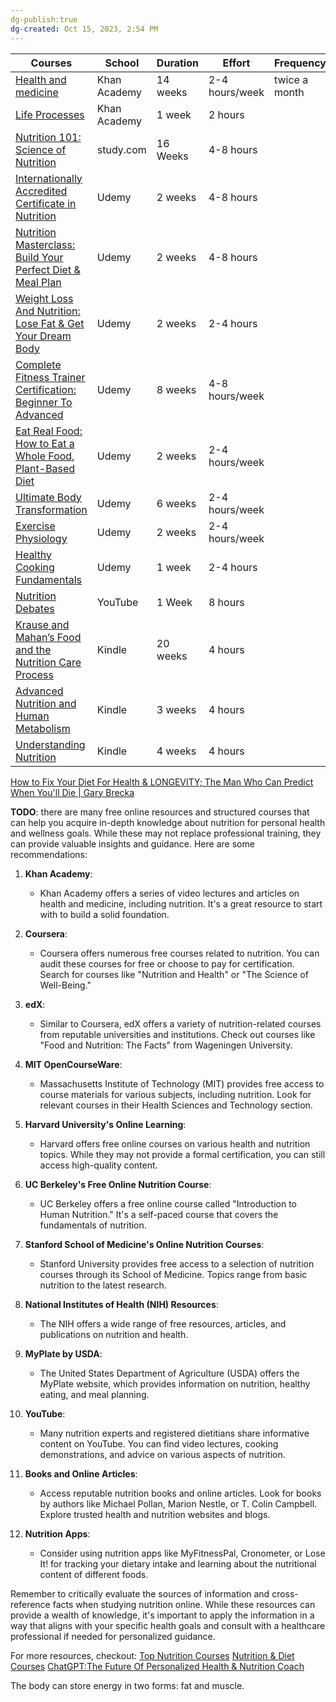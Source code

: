 ```yaml
---
dg-publish:true
dg-created: Oct 15, 2023, 2:54 PM
---
```


| Courses                                                                                                                                                                              | School       | Duration | Effort         | Frequency     | Prerequisites |
| ------------------------------------------------------------------------------------------------------------------------------------------------------------------------------------ | ------------ | -------- | -------------- | ------------- | ------------- |
| [Health and medicine](https://www.khanacademy.org/science/health-and-medicine)                                                                                                       | Khan Academy | 14 weeks | 2-4 hours/week | twice a month | none          |
| [Life Processes](https://www.khanacademy.org/science/up-class-10th-science/x5d08d26681869997:life-processes)                                                                         | Khan Academy | 1 week   | 2 hours        |               | none          |
| [Nutrition 101: Science of Nutrition](https://study.com/academy/course/science-of-nutrition-course.html)                                                                             | study.com    | 16 Weeks | 4-8 hours      |               |               |
| [Internationally Accredited Certificate in Nutrition](https://www.udemy.com/course/internationally-accredited-diploma-certificate-in-nutrition/)                                     | Udemy        | 2 weeks  | 4-8 hours      |               |               |
| [Nutrition Masterclass: Build Your Perfect Diet & Meal Plan](https://americanairlines.udemy.com/course/nutrition-masterclass-build-your-perfect-diet-meal-plan/)                     | Udemy        | 2 weeks  | 4-8 hours      |               |               |
| [Weight Loss And Nutrition: Lose Fat & Get Your Dream Body](https://americanairlines.udemy.com/course/weight-loss-masterclass-lose-fat-get-your-dream-body-now/)                     | Udemy        | 2 weeks  | 2-4 hours      |               |               |
| [Complete Fitness Trainer Certification: Beginner To Advanced](https://americanairlines.udemy.com/course/complete-fitness-trainer-certification-beginner-to-advanced/)               | Udemy        | 8 weeks  | 4-8 hours/week |               |               |
| [Eat Real Food: How to Eat a Whole Food, Plant-Based Diet](https://americanairlines.udemy.com/course/whole-food-plant-based-diet/)                                                   | Udemy        | 2 weeks  | 2-4 hours/week |               |               |
| [Ultimate Body Transformation](https://americanairlines.udemy.com/course/ultimate-body-transformation/)                                                                              | Udemy        | 6 weeks  | 2-4 hours/week |               |               |
| [Exercise Physiology](https://americanairlines.udemy.com/course/exercisephysiology/)                                                                                                 | Udemy        | 2 weeks  | 2-4 hours/week |               |               |
| [Healthy Cooking Fundamentals](https://americanairlines.udemy.com/course/up-beet-cooking-fundamentals/)                                                                              | Udemy        | 1 week   | 2-4 hours      |               |               |
| [Nutrition Debates](https://www.youtube.com/playlist?list=PLYAz1Lwo4O5-_r1hCSYu7dzY4_gpawpH3)                                                                                        | YouTube      | 1 Week   | 8 hours        |               | none          |
| [Krause and Mahan’s Food and the Nutrition Care Process](https://www.amazon.com/Krause-Mahans-Nutrition-Process-Book-ebook/dp/B088B93BBW/ref=tmm_kin_swatch_0)                       | Kindle       | 20 weeks | 4 hours        |               |               |
| [Advanced Nutrition and Human Metabolism](https://www.amazon.com/Advanced-Nutrition-Metabolism-MindTap-Course/dp/0357449819/ref=zg_bs_g_5676197011_sccl_6/134-3562437-0686944?psc=1) | Kindle       | 3 weeks  | 4 hours        |               |               |
| [Understanding Nutrition](https://www.amazon.com/Understanding-Nutrition-Ellie-Whitney-ebook/dp/B08QRF8BJQ/ref=sr_1_1)                                                               | Kindle       | 4 weeks  | 4 hours               |               |               |

[How to Fix Your Diet For Health & LONGEVITY; The Man Who Can Predict When You'll Die | Gary Brecka](https://www.youtube.com/watch?v=K4eRDUaHj-w)



**TODO**: there are many free online resources and structured courses that can help you acquire in-depth knowledge about nutrition for personal health and wellness goals. While these may not replace professional training, they can provide valuable insights and guidance. Here are some recommendations:

1. **Khan Academy**:
    
    - Khan Academy offers a series of video lectures and articles on health and medicine, including nutrition. It's a great resource to start with to build a solid foundation.
2. **Coursera**:
    
    - Coursera offers numerous free courses related to nutrition. You can audit these courses for free or choose to pay for certification. Search for courses like "Nutrition and Health" or "The Science of Well-Being."
3. **edX**:
    
    - Similar to Coursera, edX offers a variety of nutrition-related courses from reputable universities and institutions. Check out courses like "Food and Nutrition: The Facts" from Wageningen University.
4. **MIT OpenCourseWare**:
    
    - Massachusetts Institute of Technology (MIT) provides free access to course materials for various subjects, including nutrition. Look for relevant courses in their Health Sciences and Technology section.
5. **Harvard University's Online Learning**:
    
    - Harvard offers free online courses on various health and nutrition topics. While they may not provide a formal certification, you can still access high-quality content.
6. **UC Berkeley's Free Online Nutrition Course**:
    
    - UC Berkeley offers a free online course called "Introduction to Human Nutrition." It's a self-paced course that covers the fundamentals of nutrition.
7. **Stanford School of Medicine's Online Nutrition Courses**:
    
    - Stanford University provides free access to a selection of nutrition courses through its School of Medicine. Topics range from basic nutrition to the latest research.
8. **National Institutes of Health (NIH) Resources**:
    
    - The NIH offers a wide range of free resources, articles, and publications on nutrition and health.
9. **MyPlate by USDA**:
    
    - The United States Department of Agriculture (USDA) offers the MyPlate website, which provides information on nutrition, healthy eating, and meal planning.
10. **YouTube**:
    
    - Many nutrition experts and registered dietitians share informative content on YouTube. You can find video lectures, cooking demonstrations, and advice on various aspects of nutrition.
11. **Books and Online Articles**:
    
    - Access reputable nutrition books and online articles. Look for books by authors like Michael Pollan, Marion Nestle, or T. Colin Campbell. Explore trusted health and nutrition websites and blogs.
12. **Nutrition Apps**:
    
    - Consider using nutrition apps like MyFitnessPal, Cronometer, or Lose It! for tracking your dietary intake and learning about the nutritional content of different foods.

Remember to critically evaluate the sources of information and cross-reference facts when studying nutrition online. While these resources can provide a wealth of knowledge, it's important to apply the information in a way that aligns with your specific health goals and consult with a healthcare professional if needed for personalized guidance.


For more resources, checkout:
[Top Nutrition Courses](https://www.udemy.com/topic/nutrition/)
[Nutrition & Diet Courses](https://www.udemy.com/courses/health-and-fitness/nutrition/)
[ChatGPT:The Future Of Personalized Health & Nutrition Coach](https://www.udemy.com/course/chatgptthe-future-of-personalized-health-nutrition-coach/)


The body can store energy in two forms: fat and muscle.